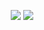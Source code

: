 <p align="center">
<img src="https://github-readme-stats-trinibs-projects.vercel.app/api?username=bintangnugrahaa&show_icons=true&theme=merko&border_color=599200">
<img src="https://github-readme-streak-stats-trinibs-projects.vercel.app/?user=bintangnugrahaa&theme=merko&border=599200">
